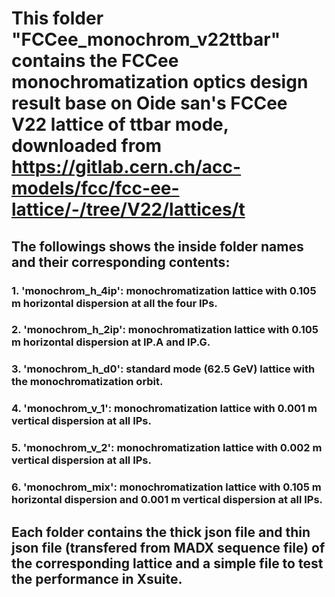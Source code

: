 # This folder "FCCee_monochrom_v22ttbar" contains the FCCee monochromatization optics design result base on Oide san's FCCee V22 lattice of ttbar mode, downloaded from https://gitlab.cern.ch/acc-models/fcc/fcc-ee-lattice/-/tree/V22/lattices/t


## The followings shows the inside folder names and their corresponding contents:

### 1. 'monochrom_h_4ip': monochromatization lattice with 0.105 m horizontal dispersion at all the four IPs.
### 2. 'monochrom_h_2ip': monochromatization lattice with 0.105 m horizontal dispersion at IP.A and IP.G.
### 3. 'monochrom_h_d0': standard mode (62.5 GeV) lattice with the monochromatization orbit.
### 4. 'monochrom_v_1': monochromatization lattice with 0.001 m vertical dispersion at all IPs.
### 5. 'monochrom_v_2': monochromatization lattice with 0.002 m vertical dispersion at all IPs.
### 6. 'monochrom_mix': monochromatization lattice with 0.105 m horizontal dispersion and 0.001 m vertical dispersion at all IPs.

## Each folder contains the thick json file and thin json file (transfered from MADX sequence file) of the corresponding lattice and a simple file to test the performance in Xsuite.